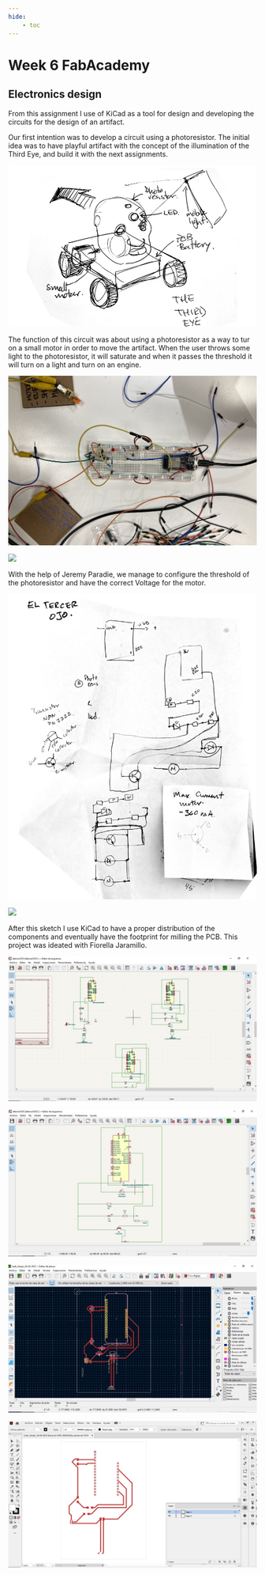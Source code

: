 ```yaml
---
hide:
    - toc
---
```


# Week 6 FabAcademy


## Electronics design

From this assignment I use of KiCad as a tool for design and developing the circuits for the design of an artifact.


Our first intention was to develop a circuit using a photoresistor. The initial idea was to have playful artifact with the concept of the illumination of the Third Eye, and build it with the next assignments.

![](../images/W6_1.jpg)

The function of this circuit was about using a photoresistor as a way to tur on a small motor in order to move the artifact. When the user throws some light to the photoresistor, it will saturate and when it passes the threshold it will turn on a light and turn on an engine.

![](../images/W6_7.jpg)

![](../images/W6_9.gif)




With the help of Jeremy Paradie, we manage to configure the threshold of the photoresistor and have the correct Voltage for the motor.

![](../images/W6_2.jpg)

![](../images/W6_8.gif)


After this sketch I use KiCad to have a proper distribution of the components and eventually have the footprint for milling the PCB. This project was ideated with Fiorella Jaramillo.


![](../images/W6_3.jpg)

![](../images/W6_4.jpg)

![](../images/W6_5.jpg)

![](../images/W6_6.jpg)
